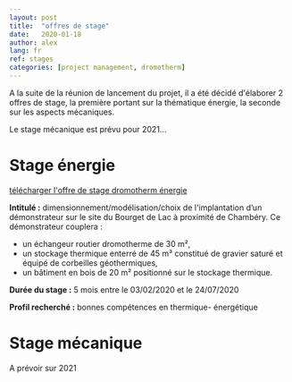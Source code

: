```yaml
---
layout: post
title:  "offres de stage"
date:   2020-01-18
author: alex
lang: fr
ref: stages
categories: [project management, dromotherm]
---
```

A la suite de la réunion de lancement du projet, il a été décidé d'élaborer 2 offres de stage, la première portant sur la thématique énergie, la seconde sur les aspects mécaniques.

Le stage mécanique est prévu pour 2021... 

# Stage énergie

[télécharger l'offre de stage dromotherm énergie](/assets/stages/Offre_stage_2020_energie.pdf)

**Intitulé :** dimensionnement/modélisation/choix de l'implantation d’un démonstrateur sur le site du Bourget de Lac à proximité de Chambéry. 
Ce démonstrateur couplera :
- un échangeur routier dromotherme de 30 m², 
- un stockage thermique enterré de 45 m³ constitué de gravier saturé et équipé de corbeilles géothermiques, 
- un bâtiment en bois de 20 m² positionné sur le stockage thermique.

**Durée du stage :** 5 mois entre le 03/02/2020 et le 24/07/2020

**Profil recherché :** bonnes compétences en thermique- énergétique

# Stage mécanique

A prévoir sur 2021